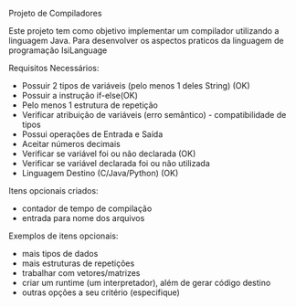 Projeto de Compiladores


Este projeto tem como objetivo implementar um compilador utilizando a linguagem Java. Para desenvolver os aspectos praticos da linguagem de programação IsiLanguage


Requisitos Necessários:

- Possuir 2 tipos de variáveis (pelo menos 1 deles String) (OK)
- Possuir a instrução if-else(OK)
- Pelo menos 1 estrutura de repetição
- Verificar atribuição de variáveis (erro semântico) - compatibilidade de tipos
- Possui operações de Entrada e Saída
- Aceitar números decimais
- Verificar se variável foi ou não declarada (OK)
- Verificar se variável declarada foi ou não utilizada
- Linguagem Destino (C/Java/Python) (OK)


Itens opcionais criados:

- contador de tempo de compilação
- entrada para nome dos arquivos

Exemplos de itens opcionais:
- mais tipos de dados
- mais estruturas de repetições
- trabalhar com vetores/matrizes
- criar um runtime (um interpretador), além de gerar código destino
- outras opções a seu critério (especifique)

